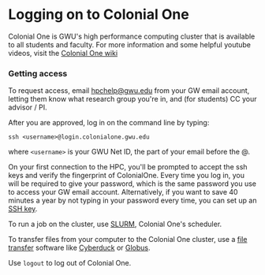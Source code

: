 # Logging on to Colonial One
Colonial One is GWU's high performance computing cluster that is available to all students and faculty. For more information and some helpful youtube videos, visit the [Colonial One wiki](https://colonialone.gwu.edu/)

### Getting access
To request access, email hpchelp@gwu.edu from your GW email account, letting them know what research group you're in, and (for students) CC your advisor / PI.

After you are approved, log in on the command line by typing:

`ssh <username>@login.colonialone.gwu.edu`

where `<username>` is your GWU Net ID, the part of your email before the @.

On your first connection to the HPC, you'll be prompted to accept the ssh keys and verify the fingerprint of ColonialOne. Every time you log in, you will be required to give your password, which is the same password you use to access your GW email account. Alternatively, if you want to save 40 minutes a year by not typing in your password every time, you can set up an [SSH key](https://www.digitalocean.com/community/tutorials/how-to-set-up-ssh-keys--2).

To run a job on the cluster, use [SLURM](slurm.md), Colonial One's scheduler.

To transfer files from your computer to the Colonial One cluster, use a [file transfer](filetransfer.md) software like [Cyberduck](https://cyberduck.en.softonic.com/mac) or [Globus](https://www.globus.org/). 

Use `logout` to log out of Colonial One.
